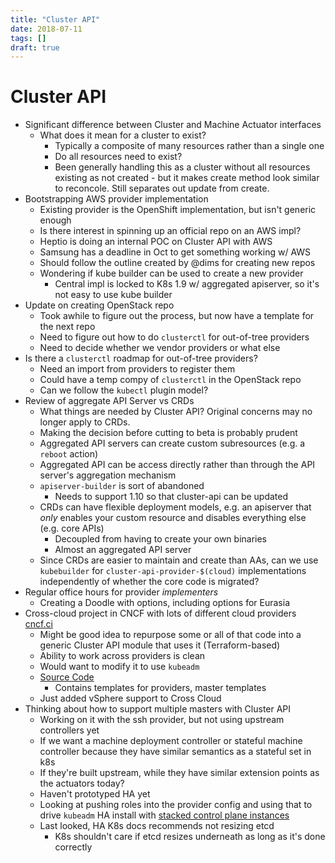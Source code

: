 ```yaml
---
title: "Cluster API"
date: 2018-07-11
tags: []
draft: true
---
```


# Cluster API

* Significant difference between Cluster and Machine Actuator interfaces
  * What does it mean for a cluster to exist?
    * Typically a composite of many resources rather than a single one
    * Do all resources need to exist?
    * Been generally handling this as a cluster without all resources existing
      as not created - but it makes create method look similar to reconcole.
      Still separates out update from create.
* Bootstrapping AWS provider implementation
  * Existing provider is the OpenShift implementation, but isn't generic enough
  * Is there interest in spinning up an official repo on an AWS impl?
  * Heptio is doing an internal POC on Cluster API with AWS
  * Samsung has a deadline in Oct to get something working w/ AWS
  * Should follow the outline created by @dims for creating new repos
  * Wondering if kube builder can be used to create a new provider
    * Central impl is locked to K8s 1.9 w/ aggregated apiserver, so it's not
      easy to use kube builder
* Update on creating OpenStack repo
  * Took awhile to figure out the process, but now have a template for the next
    repo
  * Need to figure out how to do `clusterctl` for out-of-tree providers
  * Need to decide whether we vendor providers or what else
* Is there a `clusterctl` roadmap for out-of-tree providers?
  * Need an import from providers to register them
  * Could have a temp compy of `clusterctl` in the OpenStack repo
  * Can we follow the `kubectl` plugin model?
* Review of aggregate API Server vs CRDs
  * What things are needed by Cluster API? Original concerns may no longer apply
    to CRDs.
  * Making the decision before cutting to beta is probably prudent
  * Aggregated API servers can create custom subresources (e.g. a `reboot`
    action)
  * Aggregated API can be access directly rather than through the API server's
    aggregation mechanism
  * `apiserver-builder` is sort of abandoned
    * Needs to support 1.10 so that cluster-api can be updated
  * CRDs can have flexible deployment models, e.g. an apiserver that _only_
    enables your custom resource and disables everything else (e.g. core APIs)
    * Decoupled from having to create your own binaries
    * Almost an aggregated API server
  * Since CRDs are easier to maintain and create than AAs, can we use
    `kubebuilder` for `cluster-api-provider-$(cloud)` implementations
    independently of whether the core code is migrated?
* Regular office hours for provider _implementers_
  * Creating a Doodle with options, including options for Eurasia
* Cross-cloud project in CNCF with lots of different cloud providers [cncf.ci](https://cncf.ci)
  * Might be good idea to repurpose some or all of that code into a generic
    Cluster API module that uses it (Terraform-based)
  * Ability to work across providers is clean
  * Would want to modify it to use `kubeadm`
  * [Source Code](https://github.com/crosscloudci/cross-cloud)
    * Contains templates for providers, master templates
  * Just added vSphere support to Cross Cloud
* Thinking about how to support multiple masters with Cluster API
  * Working on it with the ssh provider, but not using upstream controllers yet
  * If we want a machine deployment controller or stateful machine controller
    because they have similar semantics as a stateful set in k8s
  * If they're built upstream, while they have similar extension points as
    the actuators today?
  * Haven't prototyped HA yet
  * Looking at pushing roles into the provider config and using that to drive
    `kubeadm` HA install with [stacked control plane instances](https://kubernetes.io/docs/setup/independent/high-availability/#stacked-control-plane-nodes)
  * Last looked, HA K8s docs recommends not resizing etcd
    * K8s shouldn't care if etcd resizes underneath as long as it's done
      correctly
